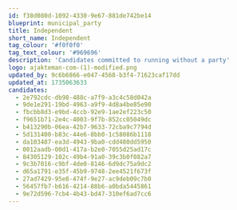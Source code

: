 ```yaml
---
id: f38d080d-1092-4330-9e67-881de742be14
blueprint: municipal_party
title: Independent
short_name: Independent
tag_colour: '#f0f0f0'
tag_text_colour: '#969696'
description: 'Candidates committed to running without a party'
logo: ajakteman-com-(1)-modified.png
updated_by: 9c6b6866-e047-4568-b3f4-71623caf17dd
updated_at: 1735063633
candidates:
  - 2e792cdc-db98-488c-a7f9-a3c4c58d042a
  - 9de1e291-19bd-4963-a9f9-4d8a4be85e90
  - fbcbb8d3-e9bd-4ccb-92e9-1ae2ef223c50
  - f9651b71-2e4c-4003-9f7b-852cc05049dc
  - b413290b-06ea-42b7-9633-72cba9c7794d
  - 5d131400-b83c-44e6-8bb0-1c58086b1118
  - da103487-ea3d-4943-9ba0-cdd480dd5950
  - 0012aadb-00d1-417a-b2e0-7055d25ad17c
  - 84305129-102c-49b4-91a0-39c3b0f082a7
  - 9c3b7016-c9bf-4de0-8146-6d9dc75a9dc2
  - d65a1791-e35f-45b9-9748-2ee4521f673f
  - 27ad7429-95e8-474f-9e27-ac9deb09c7b0
  - 56457fb7-b616-4214-88b6-a0bda5445861
  - 9e72d596-7cb4-4b43-bd47-310ef6ad7cc6
---
```


